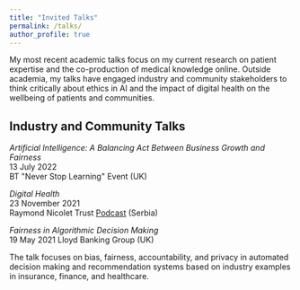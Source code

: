 ```yaml
---
title: "Invited Talks"
permalink: /talks/
author_profile: true
---
```


My most recent academic talks focus on my current research on patient expertise and the co-production of medical knowledge online. Outside academia, my talks have engaged industry and community stakeholders to think critically about ethics in AI and the impact of digital health on the wellbeing of patients and communities.  

## Industry and Community Talks  

*Artificial Intelligence: A Balancing Act Between Business Growth and Fairness*  
13 July 2022  
BT "Never Stop Learning" Event (UK)  

*Digital Health*  
23 November 2021  
Raymond Nicolet Trust [Podcast](https://www.youtube.com/watch?v=bTqXZvDHd3A) (Serbia)

*Fairness in Algorithmic Decision Making*  
19 May 2021
Lloyd Banking Group (UK)  

The talk focuses on bias, fairness, accountability, and privacy in automated decision making and recommendation systems based on industry examples in insurance, finance, and healthcare.  



